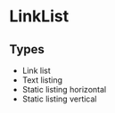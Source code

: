 # LinkList

## Types
- Link list 
- Text listing 
- Static listing horizontal 
- Static listing vertical
